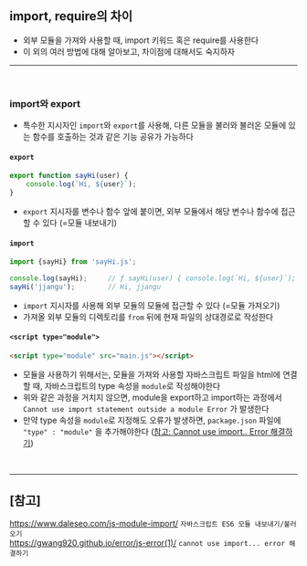 ## import, require의 차이
- 외부 모듈을 가져와 사용할 때, import 키워드 혹은 require를 사용한다
- 이 외의 여러 방법에 대해 알아보고, 차이점에 대해서도 숙지하자

<hr>
<br>

### import와 export
- 특수한 지시자인 `import`와 `export`를 사용해, 다른 모듈을 불러와 불러온 모듈에 있는 함수를 호출하는 것과 같은 기능 공유가 가능하다
#### `export`
```jsx
export function sayHi(user) {
    console.log(`Hi, ${user}`);
}
```
- `export` 지시자를 변수나 함수 앞에 붙이면, 외부 모듈에서 해당 변수나 함수에 접근할 수 있다 (=모듈 내보내기)
#### `import`
```jsx
import {sayHi} from 'sayHi.js';

console.log(sayHi);     // ƒ sayHi(user) { console.log(`Hi, ${user}`); }
sayHi('jjangu');        // Hi, jjangu
```
- `import` 지시자를 사용해 외부 모듈의 모듈에 접근할 수 있다 (=모듈 가져오기)
- 가져올 외부 모듈의 디렉토리를 `from` 뒤에 현재 파일의 상대경로로 작성한다
#### `<script type="module">`
```html
<script type="module" src="main.js"></script>
```
- 모듈을 사용하기 위해서는, 모듈을 가져와 사용할 자바스크립트 파일을 html에 연결할 때, 자바스크립트의 type 속성을 `module`로 작성해야한다
- 위와 같은 과정을 거치지 않으면, module을 export하고 import하는 과정에서 `Cannot use import statement outside a module Error` 가 발생한다
- 만약 type 속성을 `module`로 지정해도 오류가 발생하면, `package.json` 파일에 `"type" : "module"` 을 추가해야한다 (<a href="https://gwang920.github.io/error/js-error(1)/">참고: Cannot use import.. Error 해결하기</a>)

<br>
<hr>

## [참고]
https://www.daleseo.com/js-module-import/ `자바스크립트 ES6 모듈 내보내기/불러오기` <br> 
https://gwang920.github.io/error/js-error(1)/ `cannot use import... error 해결하기`<br> 
